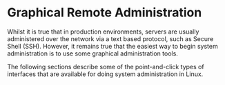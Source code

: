 # Graphical Remote Administration

Whilst it is true that in production environments, servers are usually administered over the network via a text based protocol, such as Secure Shell (SSH). However, it remains true that the easiest way to begin system administration is to use some graphical administration tools.

The following sections describe some of the point-and-click types of interfaces that are available for doing system administration in Linux.
